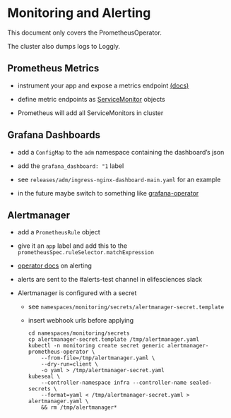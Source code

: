 
Monitoring and Alerting
=======================

This document only covers the PrometheusOperator.

The cluster also dumps logs to Loggly.


## Prometheus Metrics

-   instrument your app and expose a metrics endpoint
    [(docs)](https://prometheus.io/docs/instrumenting/clientlibs/)

-   define metric endpoints as
    [ServiceMonitor](https://github.com/coreos/prometheus-operator/blob/master/Documentation/user-guides/getting-started.md#related-resources)
    objects

-   Prometheus will add all ServiceMonitors in cluster

## Grafana Dashboards

-   add a `ConfigMap` to the `adm` namespace containing the dashboard’s
    json

-   add the `grafana_dashboard: "1` label

-   see `releases/adm/ingress-nginx-dashboard-main.yaml` for an example

-   in the future maybe switch to something like
    [grafana-operator](https://github.com/integr8ly/grafana-operator)

## Alertmanager

-   add a `PrometheusRule` object

-   give it an `app` label and add this to the
    `prometheusSpec.ruleSelector.matchExpression`

-   [operator
    docs](https://github.com/coreos/prometheus-operator/blob/master/Documentation/user-guides/alerting.md)
    on alerting

-   alerts are sent to the \#alerts-test channel in elifesciences slack

-   Alertmanager is configured with a secret

    -   see `namespaces/monitoring/secrets/alertmanager-secret.template`

    -   insert webhook urls before applying

            cd namespaces/monitoring/secrets
            cp alertmanager-secret.template /tmp/alertmanager.yaml
            kubectl -n monitoring create secret generic alertmanager-prometheus-operator \
                --from-file=/tmp/alertmanager.yaml \
                --dry-run=client \
                -o yaml > /tmp/alertmanager-secret.yaml
            kubeseal \
                --controller-namespace infra --controller-name sealed-secrets \
                --format=yaml < /tmp/alertmanager-secret.yaml > alertmanager.yaml \
                && rm /tmp/alertmanager*
